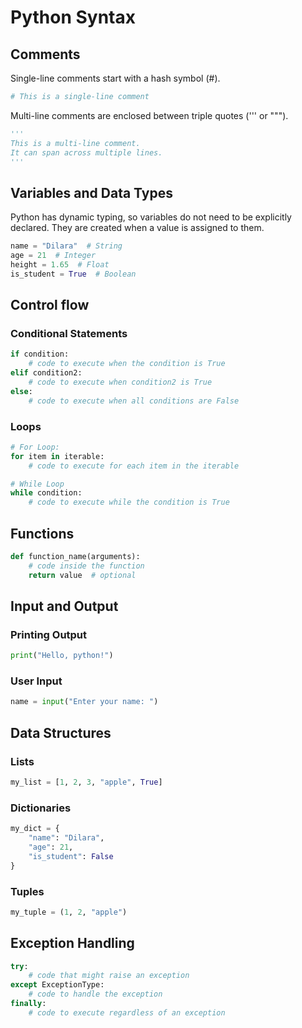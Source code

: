 # Python Syntax

## Comments

Single-line comments start with a hash symbol (#).
```python
# This is a single-line comment
```
Multi-line comments are enclosed between triple quotes (''' or """).

```python
'''
This is a multi-line comment.
It can span across multiple lines.
'''
```

## Variables and Data Types
Python has dynamic typing, so variables do not need to be explicitly declared. They are created when a value is assigned to them.
```python
name = "Dilara"  # String
age = 21  # Integer
height = 1.65  # Float
is_student = True  # Boolean
```

## Control flow
### Conditional Statements

```python
if condition:
    # code to execute when the condition is True
elif condition2:
    # code to execute when condition2 is True
else:
    # code to execute when all conditions are False
```

### Loops
```python
# For Loop:
for item in iterable:
    # code to execute for each item in the iterable

# While Loop
while condition:
    # code to execute while the condition is True
```

## Functions
```python
def function_name(arguments):
    # code inside the function
    return value  # optional
```

## Input and Output

### Printing Output
```python
print("Hello, python!")
```

### User Input
```python
name = input("Enter your name: ")
```

## Data Structures
### Lists
```python
my_list = [1, 2, 3, "apple", True]
```
### Dictionaries
```python
my_dict = {
    "name": "Dilara",
    "age": 21,
    "is_student": False
}
```
### Tuples
```python
my_tuple = (1, 2, "apple")
```

## Exception Handling

```python
try:
    # code that might raise an exception
except ExceptionType:
    # code to handle the exception
finally:
    # code to execute regardless of an exception

```
